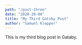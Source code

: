 ```yaml
---
path: "/post-three"
date: "2020-28-08"
title: "My Third Gatsby Post"
author: "Samuel Klepper"
---
```


This is my third blog post in Gataby.